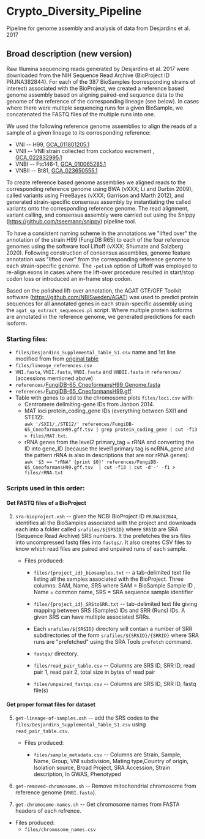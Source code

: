 # Crypto_Diversity_Pipeline

Pipeline for genome assembly and analysis of data from Desjardins et al. 2017


## Broad description (new version)

Raw Illumina sequencing reads generated by Desjardins et al. 2017 were downloaded from the NIH Sequence Read Archive (BioProject ID PRJNA382844).  For each of the 387 BioSamples (corresponding strains of interest) associated with the BioProject, we created a reference based genome assembly based on aligning paired-end sequence data to the genome of the reference of the corresponding lineage (see below). In cases where there were multiple sequencing runs for a given BioSample, we concatenated the FASTQ files of the multiple runs into one.  

We used the following reference genome assemblies to align the reads of a sample of a given lineage to its corresponding reference:  
* VNI -- H99, [GCA_011801205.1](https://www.ncbi.nlm.nih.gov/datasets/genome/GCA_011801205.1/)  
* VNII -- VNII strain collected from cockatoo excrement , [GCA_022832995.1](https://www.ncbi.nlm.nih.gov/datasets/genome/GCA_022832995.1/)  
* VNBI -- Ftc146-1, [GCA_010065285.1](https://www.ncbi.nlm.nih.gov/datasets/genome/GCA_010065285.1/)
* VNBII -- Bt81, [GCA_023650555.1](https://www.ncbi.nlm.nih.gov/datasets/genome/GCA_023650555.1/)  

To create reference based genome assemblies we aligned reads to the corresponding reference genome using BWA (vXXX; Li and Durbin 2009), called variants using FreeBayes (vXXX; Garrison and Marth 2012), and generated strain-specific consensus assembly by instantiating the called variants onto the corresponding reference genome.  The read alignment, variant calling, and consensus assembly were carried out using the Snippy (https://github.com/tseemann/snippy) pipeline tool.

To have a consistent naming scheme in the annotations we "lifted over" the annotation of the strain H99 (FungiDB R65) to each of the four reference genomes using the software tool Liftoff (vXXX; Shumate and Salzberg 2020). Following construction of consensus assemblies, genome feature annotation was "lifted over" from the corresponding reference genome to each strain-specific genome.  The `-polish` option of Liftoff was employed to re-align exons in cases where the lift-over procedure resulted in start/stop codon loss or introduced an in-frame stop codon.  

Based on the polished lift-over annotation, the AGAT GTF/GFF Toolkit software (https://github.com/NBISweden/AGAT) was used to predict protein sequences for all annotated genes in each strain-specific assembly using the `agat_sp_extract_sequences.pl` script. Where multiple protein isoforms are annotated in the reference genome, we generated predictions for each isoform.



### Starting files: 
  * `files/Desjardins_Supplemental_Table_S1.csv` name and 1st line modified from from [original table](https://genome.cshlp.org/content/suppl/2017/06/05/gr.218727.116.DC1/Supplemental_Table_S1.xlsx)
  * `files/lineage_references.csv`
  * `VNI.fasta`, `VNII.fasta`, `VNBI.fasta` and `VNBII.fasta` in `references/` (accessions mentioned above)
  * `references/`[FungiDB-65_CneoformansH99_Genome.fasta](https://fungidb.org/common/downloads/release-65/CneoformansH99/fasta/data/FungiDB-65_CneoformansH99_Genome.fasta)
  * `references/`[FungiDB-65_CneoformansH99.gff](https://fungidb.org/common/downloads/release-65/CneoformansH99/gff/data/FungiDB-65_CneoformansH99.gff)
  * Table with genes to add to the chromosome plots `files/loci.csv` with:
    * Centromere delimiting-gene IDs from Janbon 2014. 
    * MAT loci protein_coding_gene IDs (everything between SXI1 and STE12):  
`awk '/SXI1/,/STE12/' references/FungiDB-65_CneoformansH99.gff.tsv | grep protein_coding_gene | cut -f13 > files/MAT.txt`.  
    * rRNA genes from the level2 primary_tag = rRNA and converting the ID into gene_ID (because the level1 primary tag is ncRNA_gene and the pattern rRNA is also in descriptions that are nor rRNA genes):  
`awk '$3 == "rRNA" {print $0}' references/FungiDB-65_CneoformansH99.gff.tsv  | cut -f13 | cut -d'-' -f1 > files/rRNA.txt`  

### Scripts used in this order:

#### Get FASTQ files of a BioProject
1. `sra-bioproject.xsh` -- given the NCBI BioProject ID `PRJNA382844`, identifies all the BioSamples associated with the project and downloads each into a folder called `srafiles/${SRSID}` where `SRSID` are SRA (Sequence Read Archive) SRS numbers. It the prefetches the srs files into uncompressed fastq files into `fastqs/`. It also creates CSV files to know which read files are paired and unpaired runs of each sample.
    * Files produced:
        
      * `files/{project_id}_biosamples.txt` -- a tab-delimited text file listing all the samples associated with the BioProject.  Three columns: SAM, Name, SRS  where SAM = BioSample Sample ID , Name = common name, SRS = SRA sequence sample identifier
        
      * `files/{project_id}_SRStoSRR.txt` -- tab-delimited text file giving mapping between SRS (Samples) IDs and SRR (Runs) IDs. A given SRS can have multiple associated SRRs. 
        
      * Each `srafiles/${SRSID}` directory will contain a number of SRR subdirectories of the form `srafiles/${SRSID}/{SRRID}` where SRA runs are "prefetched" using the SRA Tools `prefetch` command.

      * `fastqs/` directory.
    
      * `files/read_pair_table.csv` -- Columns are SRS ID, SRR ID, read pair 1, read pair 2, total size in bytes of read pair
      * `files/unpaired_fastqs.csv` -- Columns are SRS ID, SRR ID, fastq file(s)
    
#### Get proper format files for dataset
5. `get-lineage-of-samples.xsh` -- add the SRS codes to the `files/Desjardins_Supplemental_Table_S1.csv` using `read_pair_table.csv`.  
    * Files produced:
    
      * `files/sample_metadata.csv`  -- Columns are Strain, Sample, Name, Group, VNI subdivision, Mating type,Country of origin, Isolation source, Broad Project, SRA Accession, Strain description, In GWAS, Phenotyped

6. `get-removed-chromosome.sh` -- Remove mitochondrial chromosome from reference genome (`VNBI.fasta`).

7. `get-chromosome-names.sh` -- Get chromosome names from FASTA headers of each refrence.
  * Files produced:
    * `files/chromosome_names.csv`

